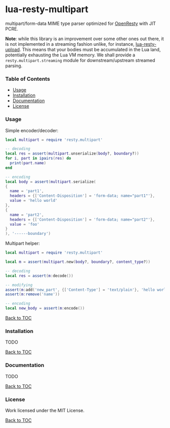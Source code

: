 # lua-resty-multipart

multipart/form-data MIME type parser optimized for
[OpenResty](https://openresty.org) with JIT PCRE.

**Note**: while this library is an improvement over some other ones out there,
it is not implemented in a streaming fashion unlike, for instance,
[lua-resty-upload](https://github.com/openresty/lua-resty-upload).
This means that your bodies must be accumulated in the Lua land, potentially
exhausting the Lua VM memory. We shall provide a `resty.multipart.streaming`
module for downstream/upstream streamed parsing.

### Table of Contents

* [Usage](#usage)
* [Installation](#installation)
* [Documentation](#documentation)
* [License](#license)

### Usage

Simple encoder/decoder:
```lua
local multipart = require 'resty.multipart'

-- decoding
local res = assert(multipart.unserialize(body?, boundary?))
for i, part in ipairs(res) do
  print(part.name)
end

-- encoding
local body = assert(multipart.serialize(
{
  name = 'part1',
  headers = {['Content-Disposition'] = 'form-data; name="part1"'},
  value = 'hello world'
},
{
  name = 'part2',
  headers = {['Content-Disposition'] = 'form-data; name="part2"'},
  value = 'foo'
}
), '------boundary')
```

Multipart helper:
```lua
local multipart = require 'resty.multipart'

local m = assert(multipart.new(body?, boundary?, content_type?))

-- decoding
local res = assert(m:decode())

-- modifying
assert(m:add('new_part', {['Content-Type'] = 'text/plain'}, 'hello world'))
assert(m:remove('name'))

-- encoding
local new_body = assert(m:encode())
```

[Back to TOC](#table-of-contents)

### Installation

TODO

[Back to TOC](#table-of-contents)

### Documentation

TODO

[Back to TOC](#table-of-contents)

### License

Work licensed under the MIT License.

[Back to TOC](#table-of-contents)
